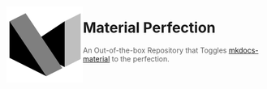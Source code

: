 <img
width="150"
height="150"
align="left"
src="logo.png"
class="filtered"
 />

# Material Perfection

> An Out-of-the-box Repository that Toggles [mkdocs-material](https://github.com/squidfunk/mkdocs-material) to the perfection.
